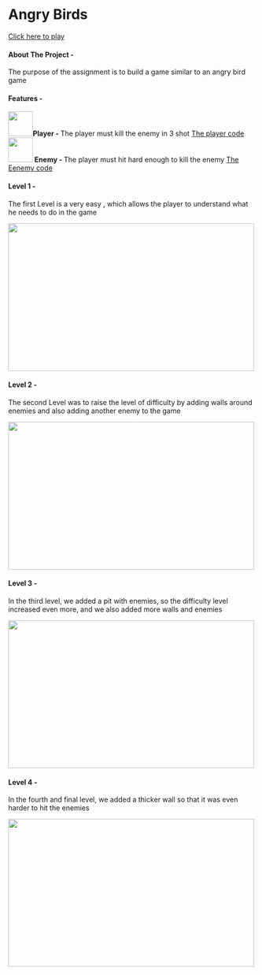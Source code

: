 

# Angry Birds
 <a href="https://danivngopro.itch.io/angrybirds-replica">Click here to play</a>
 
 <h4>About The Project -</h4>
<p>The purpose of the assignment is to build a game similar to an angry bird game</p>

<h4>Features -</h4>
<p>
<strong> 
<img src="./Assets/Cute Birds/PNG Files/Blue Bird.png"  width="50px" height="50px" />Player - </strong>
 The player must kill the enemy in 3 shot  <a href="./Assets/Scripts/bird/AngryBird.cs">The player code</a><br>
<strong> 
<img src="./Assets/Cute Birds/PNG Files/Chicken.png" width="50px" height="50px" /> Enemy - </strong> 
The player must hit hard enough to kill the enemy <a href="./Assets/Scripts/DestyoyD2.cs">The Eenemy code</a><br>


<h4>Level 1 -</h4>
<p>The first Level is a very easy , which allows the player to understand what he needs to do in the game</p>
<img src="./Assets/Images/Level/Level1.png"  width="500px" height="300px" />
<h4>Level 2 -</h4>
<p>The second Level was to raise the level of difficulty by adding walls around enemies and also adding another enemy to the game</p>
<img src="./Assets/Images/Level/Level2.png"  width="500px" height="300px"  />
<h4>Level 3 -</h4>
<p>In the third level, we added a pit with enemies, so the difficulty level increased even more, and we also added more walls and enemies</p>
<img src="./Assets/Images/Level/Level3.png"  width="500px" height="300px"  />
<h4>Level 4 -</h4>
<p>In the fourth and final level, we added a thicker wall so that it was even harder to hit the enemies</p>
<img src="./Assets/Images/Level/Level4.png" width="500px" height="300px"  />
